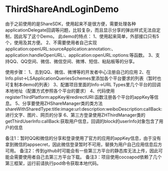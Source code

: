 # ThirdShareAndLoginDemo

  由于之前使用的是ShareSDK，使用起来不是很方便，需要处理各种applicationDelegate回调等问题，比较复杂，而且显示分享的弹出样式无法自定制，因此写了这个Demo。
  此demo的特点：
      1、使用起来简单，外部接口只有5个，使用及其方便。
      2、不需要使用者自己实现application:openURL:sourceApplication:annotation:、application:handleOpenURL:、application:openURL:options:等函数。
      3、支持QQ、QQ空间、微信、微信空间、微博、短信、粘贴板等的分享。
  
  使用步骤：
    1、去到QQ、微信、微博等的开发者中心注册自己的应用
    2、在Info.plist->LSApplicationQueriesSchemes里添加各个平台要求的列表（暂时也可复制本demo的列表）
    3、配置项目里面的Info->URL Types里几个平台的回调本地地址（配置方式参照各个平台的要求）
    4、代码使用registerThirdPlatform:appKey:secret:redirectURI:函数注册各个平台的appKey等信息。
    5、分享要使用ZHShareManager类的类方法shareWithSharedType:title:image:url:description:weiboDescription:callBack:进行文字、图片、网页的分享
    6、第三方登录使用ZHThirdManager类的getThirdUserInfo:callBack:获取用户信息，回调的block的userInfo对象包含了用户的信息
    
    
备注1：暂时QQ和微信的分享和登录使用了官方的应用的appKey信息，由于没有拿到微信的appsecret，因此微信登录暂时不可用，替换为用户自己应用信息后方可用。
备注2：传到github时可能会有一些第三方平台的静态库无法上传，因此可能会需要使用者自己去第三方平台下载。
备注3：项目使用cocoapod依赖了几个第三框架，运行前请执行pod命令获取本地代码。
